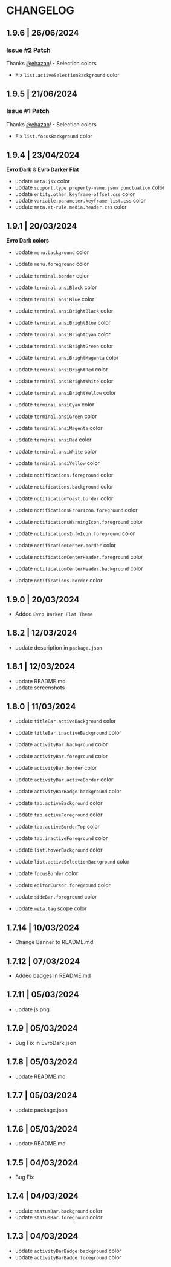 # CHANGELOG

## 1.9.6 | 26/06/2024

### Issue #2 Patch

Thanks [@ehazan](https://github.com/ehazan)! - Selection colors

- Fix `list.activeSelectionBackground` color

## 1.9.5 | 21/06/2024

### Issue #1 Patch

Thanks [@ehazan](https://github.com/ehazan)! - Selection colors

- Fix `list.focusBackground` color

## 1.9.4 | 23/04/2024

**Evro Dark** & **Evro Darker Flat**

- update `meta.jsx` color
- update `support.type.property-name.json punctuation` color
- update `entity.other.keyframe-offset.css` color
- update `variable.parameter.keyframe-list.css` color
- update `meta.at-rule.media.header.css` color

## 1.9.1 | 20/03/2024

**Evro Dark colors**

- update `menu.background` color
- update `menu.foreground` color

- update `terminal.border` color
- update `terminal.ansiBlack` color
- update `terminal.ansiBlue` color
- update `terminal.ansiBrightBlack` color
- update `terminal.ansiBrightBlue` color
- update `terminal.ansiBrightCyan` color
- update `terminal.ansiBrightGreen` color
- update `terminal.ansiBrightMagenta` color
- update `terminal.ansiBrightRed` color
- update `terminal.ansiBrightWhite` color
- update `terminal.ansiBrightYellow` color
- update `terminal.ansiCyan` color
- update `terminal.ansiGreen` color
- update `terminal.ansiMagenta` color
- update `terminal.ansiRed` color
- update `terminal.ansiWhite` color
- update `terminal.ansiYellow` color

- update `notifications.foreground` color
- update `notifications.background` color
- update `notificationToast.border` color
- update `notificationsErrorIcon.foreground` color
- update `notificationsWarningIcon.foreground` color
- update `notificationsInfoIcon.foreground` color
- update `notificationCenter.border` color
- update `notificationCenterHeader.foreground` color
- update `notificationCenterHeader.background` color
- update `notifications.border` color

## 1.9.0 | 20/03/2024

- Added `Evro Darker Flat Theme`

## 1.8.2 | 12/03/2024

- update description in `package.json`

## 1.8.1 | 12/03/2024

- update README.md
- update screenshots

## 1.8.0 | 11/03/2024

- update `titleBar.activeBackground` color
- update `titleBar.inactiveBackground` color

- update `activityBar.background` color
- update `activityBar.foreground` color
- update `activityBar.border` color
- update `activityBar.activeBorder` color
- update `activityBarBadge.background` color

- update `tab.activeBackground` color
- update `tab.activeForeground` color
- update `tab.activeBorderTop` color
- update `tab.inactiveForeground` color

- update `list.hoverBackground` color
- update `list.activeSelectionBackground` color

- update `focusBorder` color

- update `editorCursor.foreground` color

- update `sideBar.foreground` color

- update `meta.tag` scope color

## 1.7.14 | 10/03/2024

- Change Banner to README.md

## 1.7.12 | 07/03/2024

- Added badges in README.md

## 1.7.11 | 05/03/2024

- update js.png

## 1.7.9 | 05/03/2024

- Bug Fix in EvroDark.json

## 1.7.8 | 05/03/2024

- update README.md

## 1.7.7 | 05/03/2024

- update package.json

## 1.7.6 | 05/03/2024

- update README.md

## 1.7.5 | 04/03/2024

- Bug Fix

## 1.7.4 | 04/03/2024

- update `statusBar.background` color
- update `statusBar.foreground` color

## 1.7.3 | 04/03/2024

- update `activityBarBadge.background` color
- update `activityBarBadge.foreground` color
